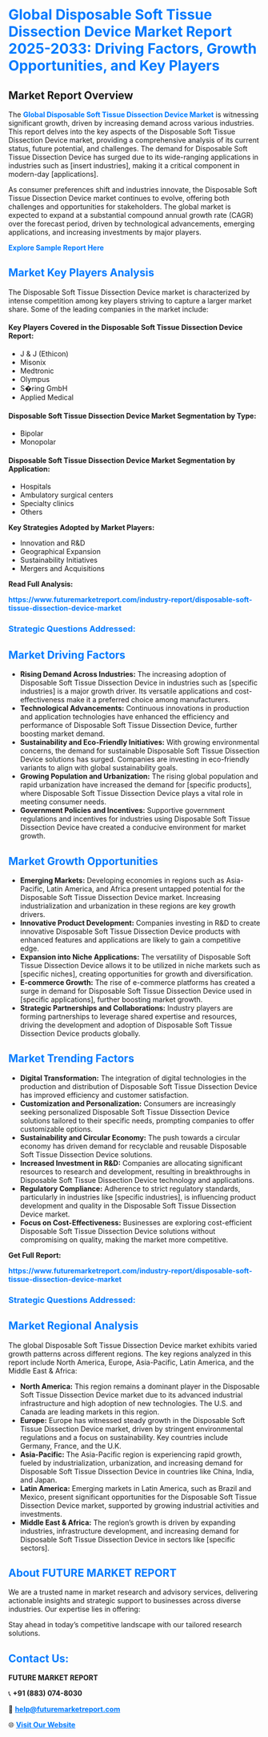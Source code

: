 <h1 style="color: #007BFF;">Global Disposable Soft Tissue Dissection Device Market Report 2025-2033: Driving Factors, Growth Opportunities, and Key Players</h1>

<section id="overview">
<h2>Market Report Overview</h2>
<p>The <a href="https://www.futuremarketreport.com/industry-report/disposable-soft-tissue-dissection-device-market" style="color: #007BFF; text-decoration: none;"><strong>Global Disposable Soft Tissue Dissection Device Market</strong></a> is witnessing significant growth, driven by increasing demand across various industries. This report delves into the key aspects of the Disposable Soft Tissue Dissection Device market, providing a comprehensive analysis of its current status, future potential, and challenges. The demand for Disposable Soft Tissue Dissection Device has surged due to its wide-ranging applications in industries such as [insert industries], making it a critical component in modern-day [applications].</p>
<p>As consumer preferences shift and industries innovate, the Disposable Soft Tissue Dissection Device market continues to evolve, offering both challenges and opportunities for stakeholders. The global market is expected to expand at a substantial compound annual growth rate (CAGR) over the forecast period, driven by technological advancements, emerging applications, and increasing investments by major players.</p>
</section>

<section id="overview">
<p><a href="https://www.futuremarketreport.com/request-sample/reportId=79229" style="color: #007BFF; text-decoration: none;"><strong>Explore Sample Report Here</strong></a></p>
</section>

<section id="key-players">
<h2 style="color: #007BFF;">Market Key Players Analysis</h2>
<p>The Disposable Soft Tissue Dissection Device market is characterized by intense competition among key players striving to capture a larger market share. Some of the leading companies in the market include:</p>
<h4>Key Players Covered in the Disposable Soft Tissue Dissection Device Report:</h4>
<ul><li>J &amp; J (Ethicon)</li><li>Misonix</li><li>Medtronic</li><li>Olympus</li><li>S�ring GmbH</li><li>Applied Medical</li></ul>
<h4>Disposable Soft Tissue Dissection Device Market Segmentation by Type:</h4>
<ul><li>Bipolar</li><li>Monopolar</li></ul>

<h4>Disposable Soft Tissue Dissection Device Market Segmentation by Application:</h4>
<ul><li>Hospitals</li><li>Ambulatory surgical centers</li><li>Specialty clinics</li><li>Others</li></ul>
<p><strong>Key Strategies Adopted by Market Players:</strong></p>
<ul>
<li>Innovation and R&D</li>
<li>Geographical Expansion</li>
<li>Sustainability Initiatives</li>
<li>Mergers and Acquisitions</li>
</ul>
</section>

<section>
<p><strong>Read Full Analysis: </strong></p><a href="https://www.futuremarketreport.com/industry-report/disposable-soft-tissue-dissection-device-market" style="color: #007BFF; text-decoration: none;"><strong>https://www.futuremarketreport.com/industry-report/disposable-soft-tissue-dissection-device-market</strong></a>
<h3 style="color: #007BFF;">Strategic Questions Addressed:</h3>
</section>

<section id="driving-factors">
<h2 style="color: #007BFF;">Market Driving Factors</h2>
<ul>
<li><strong>Rising Demand Across Industries:</strong> The increasing adoption of Disposable Soft Tissue Dissection Device in industries such as [specific industries] is a major growth driver. Its versatile applications and cost-effectiveness make it a preferred choice among manufacturers.</li>
<li><strong>Technological Advancements:</strong> Continuous innovations in production and application technologies have enhanced the efficiency and performance of Disposable Soft Tissue Dissection Device, further boosting market demand.</li>
<li><strong>Sustainability and Eco-Friendly Initiatives:</strong> With growing environmental concerns, the demand for sustainable Disposable Soft Tissue Dissection Device solutions has surged. Companies are investing in eco-friendly variants to align with global sustainability goals.</li>
<li><strong>Growing Population and Urbanization:</strong> The rising global population and rapid urbanization have increased the demand for [specific products], where Disposable Soft Tissue Dissection Device plays a vital role in meeting consumer needs.</li>
<li><strong>Government Policies and Incentives:</strong> Supportive government regulations and incentives for industries using Disposable Soft Tissue Dissection Device have created a conducive environment for market growth.</li>
</ul>
</section>

<section id="growth-opportunities">
<h2 style="color: #007BFF;">Market Growth Opportunities</h2>
<ul>
<li><strong>Emerging Markets:</strong> Developing economies in regions such as Asia-Pacific, Latin America, and Africa present untapped potential for the Disposable Soft Tissue Dissection Device market. Increasing industrialization and urbanization in these regions are key growth drivers.</li>
<li><strong>Innovative Product Development:</strong> Companies investing in R&D to create innovative Disposable Soft Tissue Dissection Device products with enhanced features and applications are likely to gain a competitive edge.</li>
<li><strong>Expansion into Niche Applications:</strong> The versatility of Disposable Soft Tissue Dissection Device allows it to be utilized in niche markets such as [specific niches], creating opportunities for growth and diversification.</li>
<li><strong>E-commerce Growth:</strong> The rise of e-commerce platforms has created a surge in demand for Disposable Soft Tissue Dissection Device used in [specific applications], further boosting market growth.</li>
<li><strong>Strategic Partnerships and Collaborations:</strong> Industry players are forming partnerships to leverage shared expertise and resources, driving the development and adoption of Disposable Soft Tissue Dissection Device products globally.</li>
</ul>
</section>

<section id="trending-factors">
<h2 style="color: #007BFF;">Market Trending Factors</h2>
<ul>
<li><strong>Digital Transformation:</strong> The integration of digital technologies in the production and distribution of Disposable Soft Tissue Dissection Device has improved efficiency and customer satisfaction.</li>
<li><strong>Customization and Personalization:</strong> Consumers are increasingly seeking personalized Disposable Soft Tissue Dissection Device solutions tailored to their specific needs, prompting companies to offer customizable options.</li>
<li><strong>Sustainability and Circular Economy:</strong> The push towards a circular economy has driven demand for recyclable and reusable Disposable Soft Tissue Dissection Device solutions.</li>
<li><strong>Increased Investment in R&D:</strong> Companies are allocating significant resources to research and development, resulting in breakthroughs in Disposable Soft Tissue Dissection Device technology and applications.</li>
<li><strong>Regulatory Compliance:</strong> Adherence to strict regulatory standards, particularly in industries like [specific industries], is influencing product development and quality in the Disposable Soft Tissue Dissection Device market.</li>
<li><strong>Focus on Cost-Effectiveness:</strong> Businesses are exploring cost-efficient Disposable Soft Tissue Dissection Device solutions without compromising on quality, making the market more competitive.</li>
</ul>
</section>

<section>
<p><strong>Get Full Report: </strong></p><a href="https://www.futuremarketreport.com/industry-report/disposable-soft-tissue-dissection-device-market" style="color: #007BFF; text-decoration: none;"><strong>https://www.futuremarketreport.com/industry-report/disposable-soft-tissue-dissection-device-market</strong></a>
<h3 style="color: #007BFF;">Strategic Questions Addressed:</h3>
</section>


<section id="regional-analysis">
<h2 style="color: #007BFF;">Market Regional Analysis</h2>
<p>The global Disposable Soft Tissue Dissection Device market exhibits varied growth patterns across different regions. The key regions analyzed in this report include North America, Europe, Asia-Pacific, Latin America, and the Middle East & Africa:</p>
<ul>
<li><strong>North America:</strong> This region remains a dominant player in the Disposable Soft Tissue Dissection Device market due to its advanced industrial infrastructure and high adoption of new technologies. The U.S. and Canada are leading markets in this region.</li>
<li><strong>Europe:</strong> Europe has witnessed steady growth in the Disposable Soft Tissue Dissection Device market, driven by stringent environmental regulations and a focus on sustainability. Key countries include Germany, France, and the U.K.</li>
<li><strong>Asia-Pacific:</strong> The Asia-Pacific region is experiencing rapid growth, fueled by industrialization, urbanization, and increasing demand for Disposable Soft Tissue Dissection Device in countries like China, India, and Japan.</li>
<li><strong>Latin America:</strong> Emerging markets in Latin America, such as Brazil and Mexico, present significant opportunities for the Disposable Soft Tissue Dissection Device market, supported by growing industrial activities and investments.</li>
<li><strong>Middle East & Africa:</strong> The region’s growth is driven by expanding industries, infrastructure development, and increasing demand for Disposable Soft Tissue Dissection Device in sectors like [specific sectors].</li>
</ul>
</section>

<footer>
<h2 style="color: #007BFF;">About FUTURE MARKET REPORT</h2>
<p>We are a trusted name in market research and advisory services, delivering actionable insights and strategic support to businesses across diverse industries. Our expertise lies in offering:</p>

<p>Stay ahead in today’s competitive landscape with our tailored research solutions.</p>

<h2 style="color: #007BFF;">Contact Us:</h2>
<p><strong>FUTURE MARKET REPORT</strong></p>
<p>📞 <strong>+91 (883) 074-8030</strong></p>
<p>📧 <strong><a href="mailto:help@futuremarketreport.com" style="color: #007BFF;">help@futuremarketreport.com</a></strong></p>
<p>🌐 <strong><a href="https://www.futuremarketreport.com/" style="color: #007BFF;">Visit Our Website</a></strong></p>
</footer>